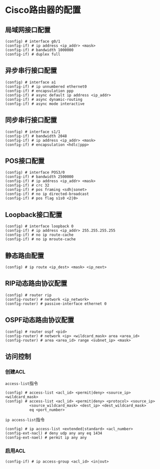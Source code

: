 # Cisco路由器的配置

## 局域网接口配置

```
(config) # interface g0/1
(config-if) # ip address <ip_addr> <mask>
(config-if) # bandwidth 1000000
(config-if) # duplex full
```

## 异步串行接口配置

```
(config) # interface a1
(config-if) # ip unnumbered ethernet0
(config-if) # encapsulation ppp
(config-if) # async default ip address <ip_addr>
(config-if) # async dynamic-routing
(config-if) # async mode interactive
```

## 同步串行接口配置

```
(config) # interface s1/1
(config-if) # bandwidth 2048
(config-if) # ip address <ip_addr> <mask>
(config-if) # encapsulation <hdlc|ppp>
```

## POS接口配置

```
(config) # interface POS3/0
(config-if) # bandwidth 2500000
(config-if) # ip address <ip_addr> <mask>
(config-if) # crc 32
(config-if) # pos framing <sdh|sonet>
(config-if) # no ip directed-broadcast
(config-if) # pos flag s1s0 <2|0>
```

## Loopback接口配置

```
(config) # interface loopback 0
(config-if) # ip address <ip_addr> 255.255.255.255
(config-if) # no ip route-cache
(config-if) # no ip mroute-cache
```

## 静态路由配置

```
(config) # ip route <ip_dest> <mask> <ip_next>
```

## RIP动态路由协议配置

```
(config) # router rip
(config-router) # network <ip_network>
(config-router) # passive-interface ethernet 0
```

## OSPF动态路由协议配置

```
(config) # router ospf <pid>
(config-router) # network <ip> <wildcard_mask> area <area_id>
(config-router) # area <area_id> range <subnet_ip> <mask>
```

## 访问控制

### 创建ACL

`access-list`指令

```
(config) # access-list <acl_id> <permit|deny> <source_ip> <wildcard_mask>
(config) # access-list <acl_id> <permit|deny> <protocol> <source_ip> 
           <source_wildcard_mask> <dest_ip> <dest_wildcard_mask>
           eq <port_number>
```

`ip access-list`指令

```
(config) # ip access-list <extended|standard> <acl_number>
(config-ext-nacl) # deny udp any any eq 1434
(config-ext-nael) # permit ip any any
```

### 启用ACL

```
(config-if) # ip access-group <acl_id> <in|out>
```

